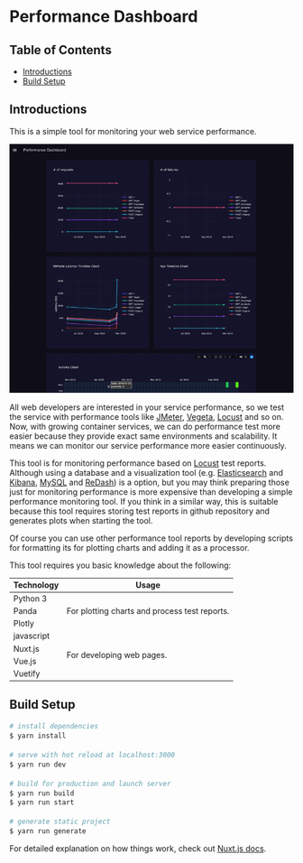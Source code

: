 # Performance Dashboard

## Table of Contents

- [Introductions](#introductions)
- [Build Setup](#build-setup)

## Introductions

This is a simple tool for monitoring your web service performance.

![](./doc/resources/performance-dashboard.gif)

All web developers are interested in your service performance, so we test the service with performance tools like [JMeter](https://github.com/apache/jmeter), [Vegeta](https://github.com/tsenart/vegeta), [Locust](https://github.com/locustio/locust) and so on. Now, with growing container services, we can do performance test more easier because they provide exact same environments and scalability. It means we can monitor our service performance more easier continuously.

This tool is for monitoring performance based on [Locust](https://github.com/locustio/locust) test reports. Although using a database and a visualization tool (e.g. [Elasticsearch](https://github.com/elastic/elasticsearch) and [Kibana](https://github.com/elastic/kibana), [MySQL](https://github.com/mysql) and [ReDash](https://github.com/getredash/redash)) is a option, but you may think preparing those just for monitoring performance is more expensive than developing a simple performance monitoring tool. If you think in a similar way, this is suitable because this tool requires storing test reports in github repository and generates plots when starting the tool.

Of course you can use other performance tool reports by developing scripts for formatting its for plotting charts and adding it as a processor.

This tool requires you basic knowledge about the following:

<table>
  <thead>
    <th>Technology</th>
    <th>Usage</th>
  </thead>
  <tbody>
    <tr>
      <td>Python 3</td>
      <td rowspan="3">For plotting charts and process test reports.</td>
    </tr>
    <tr>
      <td>Panda</td>
    </tr>
    <tr>
      <td>Plotly</td>
    </tr>
    <tr>
      <td>javascript</td>
      <td rowspan="4">For developing web pages.</td>
    </tr>
    <tr>
      <td>Nuxt.js</td>
    </tr>
    <tr>
      <td>Vue.js</td>
    </tr>
    <tr>
      <td>Vuetify</td>
    </tr>
  </tbody>
</table>

## Build Setup

```bash
# install dependencies
$ yarn install

# serve with hot reload at localhost:3000
$ yarn run dev

# build for production and launch server
$ yarn run build
$ yarn run start

# generate static project
$ yarn run generate
```

For detailed explanation on how things work, check out [Nuxt.js docs](https://nuxtjs.org).
